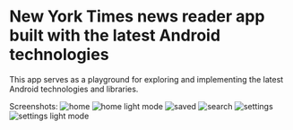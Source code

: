 # New York Times news reader app built with the latest Android technologies

This app serves as a playground for exploring and implementing the latest Android technologies and libraries.

Screenshots:
![home](screenshots%2Fhome.jpeg)
![home light mode](screenshots%2Fhome_light_mode.jpeg)
![saved](screenshots%2Fsaved.jpeg)
![search](screenshots%2Fsearch.jpeg)
![settings](screenshots%2Fsettings.jpeg)
![settings light mode](screenshots%2Fsettings_light_mode.jpeg)